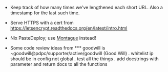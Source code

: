 - Keep track of how many times we've lengthened each short URL.  Also
  a timestamp for the last such time.

- Serve HTTPS with a cert from
  https://letsencrypt.readthedocs.org/en/latest/intro.html

- Nix PasteDeploy; use
  [Montague](https://metaclassical.com/announcing-montague-the-new-way-to-configure-python-applications/)
  instead!

- Some code review ideas from *** goodwill is ~goodwill@pdpc/supporter/active/goodwill (Good Will)
  <goodwill> . whitelist ip should be in config not global
  <goodwill> . test all the things
  <goodwill> . add docstrings with parameter and return docs to all the functions
